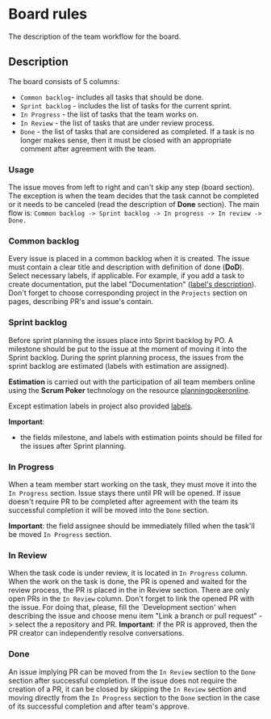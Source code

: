 # Board rules 

The description of the team workflow for the board.

## Description

The board consists of 5 columns:

- `Common backlog`- includes all tasks that should be done.
- `Sprint backlog` - includes the list of tasks for the current sprint.
- `In Progress` - the list of tasks that the team works on.
- `In Review` - the list of tasks that are under review process.
- `Done` - the list of tasks that are considered as completed. If a task is no longer makes sense, then it must be closed with an appropriate comment after agreement with the team.

### Usage

The issue moves from left to right and can't skip any step (board section). The exception is when the team decides that the task cannot be completed or it needs to be canceled (read the description of **Done** section).
The main flow is:
 `
Common backlog -> Sprint backlog -> In progress -> In review -> Done.
`

### Common backlog

Every issue is placed in a common backlog when it is created.
The issue must contain a clear title and description with definition of done (**DoD**).
Select necessary labels, if applicable. For example, if you add a task to create documentation, put the label "Documentation" ([label's description](https://github.com/ios-course/ironfoudation-team-project/labels)). 
Don't forget to choose corresponding project in the `Projects` section on pages, describing PR's and issue's contain.

### Sprint backlog

Before sprint planning the issues place into Sprint backlog by PO.
A milestone should be put to the issue at the moment of moving it into the Sprint backlog.
During the sprint planning process, the issues from the sprint backlog are estimated (labels with estimation are assigned).

**Estimation** is carried out with the participation of all team members online using the **Scrum Poker** technology on the resource [planningpokeronline](https://planningpokeronline.com).

Except estimation labels in project also provided [labels](https://github.com/ios-course/ironfoudation-team-project/labels). 

**Important**: 

* the fields milestone, and labels with estimation points should be filled for the issues after Sprint planning.

### In Progress

When a team member start working on the task, they must move it into the `In Progress` section. Issue stays there until PR will be opened. If issue doesn't require PR to be completed after agreement with the team its successful completion it will be moved into the `Done` section.

**Important**: the field assignee should be immediately filled when the task'll be moved `In Progress` section.

### In Review

When the task code is under review, it is located in `In Progress` column.
When the work on the task is done, the PR is opened and waited for the review process, the PR is placed in the in Review section. There are only open PRs in the `In Review` column.
Don't forget to link the opened PR with the issue. For doing that, please, fill the `Development section' when describing the issue and choose menu item "Link a branch or pull request" -> select the a repository and PR.
**Important**: if the PR is approved, then the PR creator can independently resolve conversations. 

### Done

An issue implying PR can be moved from the `In Review` section to the `Done` section after successful completion. 
If the issue does not require the creation of a PR, it can be closed by skipping the `In Review` section and moving directly from the `In Progress` section to the `Done` section in the case of its successful completion and after team's approve.
